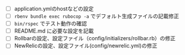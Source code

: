 - [ ] application.ymlのhostなどの設定
- [ ] `rbenv bundle exec rubocop -a`  でデフォルト生成ファイルの記載修正
- [ ] `bin/rspec`  でテスト動作の確認
- [ ] README.md に必要な設定を記載
- [ ] Rollbarの設定、設定ファイル（config/initializers/rollbar.rb）の修正
- [ ] NewRelicの設定、設定ファイル(config/newrelic.yml)の修正
